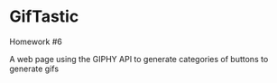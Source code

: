 # GifTastic
Homework #6

A web page using the GIPHY API to generate categories of buttons to generate gifs
